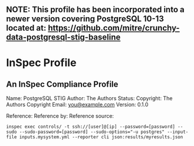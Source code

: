 ## NOTE: This profile has been incorporated into a newer version covering PostgreSQL 10-13 located at: https://github.com/mitre/crunchy-data-postgresql-stig-baseline 

# InSpec Profile
An InSpec Compliance Profile
---
Name: PostgreSQL STIG
Author: The Authors
Status: 
Copyright: The Authors
Copyright Email: you@example.com
Version: 0.1.0

Reference: 
Reference by: 
Reference source: 

`inspec exec controls/ -t ssh://[user]@[ip] --password=[password] --sudo --sudo-password=[password] --sudo-options="-u postgres" --input-file inputs.mysystem.yml --reporter cli json:results/myresults.json`
